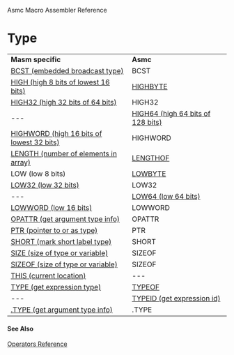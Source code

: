 Asmc Macro Assembler Reference

# Type

<table>
<tr><td><b>Masm specific</b></td><td><b>Asmc</b></td></tr>
<tr><td><a href="operator-bcst.md">BCST (embedded broadcast type)</a></td><td>BCST</td></tr>
<tr><td><a href="operator-high.md">HIGH (high 8 bits of lowest 16 bits)</a></td><td><a href="operator-highbyte.md">HIGHBYTE</a></td></tr>
<tr><td><a href="operator-high32.md">HIGH32 (high 32 bits of 64 bits)</a></td><td>HIGH32</td></tr>
<tr><td>---</td><td><a href="operator-high64.md">HIGH64 (high 64 bits of 128 bits)</a></td></tr>
<tr><td><a href="operator-highword.md">HIGHWORD (high 16 bits of lowest 32 bits)</a></td><td>HIGHWORD</td></tr>
<tr><td><a href="operator-length.md">LENGTH (number of elements in array)</a></td><td><a href="operator-lengthof.md">LENGTHOF</a></td></tr>
<tr><td><a href="operator-low.md"></a>LOW (low 8 bits)</td><td><a href="operator-lowbyte.md">LOWBYTE</a></td></tr>
<tr><td><a href="operator-low32.md">LOW32 (low 32 bits)</a></td><td>LOW32</td></tr>
<tr><td>---</td><td><a href="operator-low64.md">LOW64 (low 64 bits)</a></td></tr>
<tr><td><a href="operator-lowword.md">LOWWORD (low 16 bits)</a></td><td>LOWWORD</td></tr>
<tr><td><a href="operator-opattr.md">OPATTR (get argument type info)</a></td><td>OPATTR</td></tr>
<tr><td><a href="operator-ptr.md">PTR (pointer to or as type)</a></td><td>PTR</td></tr>
<tr><td><a href="operator-short.md">SHORT (mark short label type)</a></td><td>SHORT</td></tr>
<tr><td><a href="operator-size.md">SIZE (size of type or variable)</a></td><td>SIZEOF</td></tr>
<tr><td><a href="operator-sizeof.md">SIZEOF (size of type or variable)</a></td><td>SIZEOF</td></tr>
<tr><td><a href="operator-this.md">THIS (current location)</a></td><td>---</td></tr>
<tr><td><a href="operator-type.md">TYPE (get expression type)</a></td><td><a href="operator-typeof.md">TYPEOF</a></td></tr>
<tr><td>---</td><td><a href="operator-typeid.md">TYPEID (get expression id)</a></td></tr>
<tr><td><a href="operator-dot-type.md">.TYPE (get argument type info)</a></td><td>.TYPE</td></tr>
</table>

#### See Also

[Operators Reference](readme.md)
